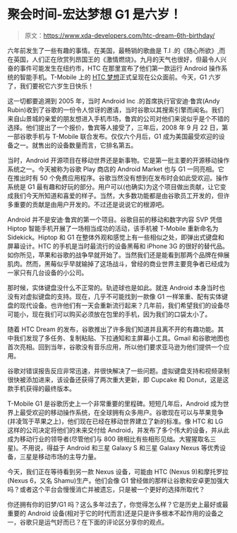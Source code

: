 # 聚会时间-宏达梦想 G1 是六岁！

> 原文：<https://www.xda-developers.com/htc-dream-6th-birthday/>

六年前发生了一些有趣的事情。在美国，最畅销的歌曲是 T.I .的《随心所欲》,而在英国，人们正在欣赏列昂国王的《激情燃烧》。九月的天气也很好，但最令人兴奋的事件可能发生在纽约市，HTC 在那里宣布了他们第一款运行 Android 操作系统的智能手机。T-Mobile 上的 [HTC 梦想](http://forum.xda-developers.com/htc-dream-g1)正式呈现在公众面前。今天，G1 六岁了，我们要祝它六岁生日快乐！

这一切都要追溯到 2005 年，当时 Android Inc .的首席执行官安迪·鲁宾(Andy Rubin)收到了谷歌的一份令人惊讶的邀请，当时谷歌以其搜索引擎而闻名。我们来自山景城的亲爱的朋友想进入手机市场，鲁宾的公司对他们来说似乎是个不错的选择。他们提出了一个报价，鲁宾等人接受了，三年后，2008 年 9 月 22 日，第一部谷歌手机与 T-Mobile 联合发布。仅仅六个月后，G1 成为美国最受欢迎的设备之一。就售出的设备数量而言，它排名第五。

当时，Android 开源项目在移动世界还是新事物。它是第一批主要的开源移动操作系统之一。今天被称为谷歌 Play 商店的 Android Market 也与 G1 一同亮相。它在推出时有 50 个免费应用程序。谷歌当然没有想到在发布时会如此受欢迎。操作系统是 G1 最有趣和好玩的部分。用户可以(也确实)为这个项目做出贡献，让它变成我们今天所知道和喜爱的样子。当然，大多数功能都是由谷歌员工开发的，但许多重要的贡献是由用户开发的。不过还是说说它的根源吧。

Android 并不是安迪·鲁宾的第一个项目。谷歌目前的移动和数字内容 SVP 凭借 Hiptop 智能手机开展了一场相当成功的活动，该手机被 T-Mobile 重新命名为 Sidekick。Hiptop 和 G1 在整体外观和感觉上有一些相似之处，即弹出式键盘和屏幕设计。HTC 的手机是当时最流行的设备黑莓和 iPhone 3G 的很好的替代品。如你所见，苹果和谷歌的战争早就开始了。当然我们还是能看到那两个品牌在伸展肌肉。然而，黑莓似乎早就输掉了这场战斗，曾经的商业世界主要竞争者已经成为一家只有几台设备的小公司。

那时候，实体键盘没什么不正常的。轨迹球也是如此。就连 Android 本身当时也没有对虚拟键盘的支持。现在，几乎不可能找到一款像 G1 一样笨重、配有实体键盘的现代设备。也许他们有一天会重新流行起来？几年前，我们希望我们的设备尽可能小，现在我们可以购买必须放在包里的手机，因为我们的口袋太小了。

随着 HTC Dream 的发布，谷歌推出了许多我们知道并且离不开的有趣功能。其中我们发现了多任务、复制粘贴、下拉通知和主屏幕小工具。Gmail 和谷歌地图也首次亮相。回到当年，谷歌没有音乐应用，所以他们要求亚马逊为他们提供一个应用。

谷歌对错误报告反应非常迅速，并很快解决了一些问题。虚拟键盘支持和视频录制很快被添加进来，该设备还获得了两次重大更新，即 Cupcake 和 Donut，这是这款手机获得的最终版本。

T-Mobile G1 是谷歌历史上一个非常重要的里程碑。短短几年后，Android 成为世界上最受欢迎的移动操作系统，在全球拥有众多用户。谷歌现在可以与苹果竞争(并凌驾于苹果之上)，他们现在已经在移动世界建立了新的标准。像 HTC 和 LG 这样的公司决定将他们的未来交付给 Android，并发布了多个伟大的设备，并从此成为移动行业的领导者(尽管他们与 800 磅相比有些相形见绌。大猩猩取名三星)。不用说，得益于 Android 和三星 Galaxy S 和三星 Galaxy Nexus 等优秀设备，三星是移动市场的主导力量。

今天，我们正在等待看到另一款 Nexus 设备，可能由 HTC (Nexus 9)和摩托罗拉(Nexus 6，又名 Shamu)生产。他们会像 G1 曾经做的那样让谷歌和安卓更加强大吗？或者这个平台会慢慢消亡并被遗忘，只是被一个更好的选择所取代？

你还拥有你的旧梦/G1 吗？这么多年过去了，你觉得怎么样？它是历史上最好或最重要的 Android 设备(相对于它的时代而言)还是只是许多根本不起作用的设备之一，谷歌只是运气好而已？在下面的评论区分享你的观点。